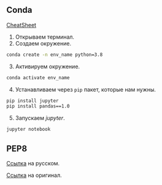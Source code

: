 ## Conda

[CheatSheet](https://docs.conda.io/projects/conda/en/4.6.0/_downloads/52a95608c49671267e40c689e0bc00ca/conda-cheatsheet.pdf)

1. Открываем терминал.
2. Создаем окружение.
```bash
conda create -n env_name python=3.8
```
3. Активируем окружение.
```bash
conda activate env_name
```
4. Устанавливаем через `pip` пакет, которые нам нужны.
```bash
pip install jupyter
pip install pandas==1.0
```
5. Запускаем *jupyter*.
```bash
jupyter notebook
```

## PEP8

[Ссылка](https://pythonworld.ru/osnovy/pep-8-rukovodstvo-po-napisaniyu-koda-na-python.html) на русском.

[Ссылка](https://peps.python.org/pep-0008/) на оригинал.
